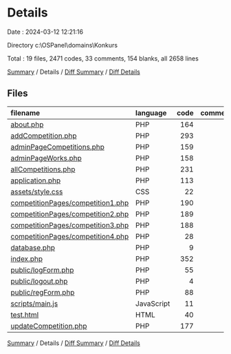 # Details

Date : 2024-03-12 12:21:16

Directory c:\\OSPanel\\domains\\Konkurs

Total : 19 files,  2471 codes, 33 comments, 154 blanks, all 2658 lines

[Summary](results.md) / Details / [Diff Summary](diff.md) / [Diff Details](diff-details.md)

## Files
| filename | language | code | comment | blank | total |
| :--- | :--- | ---: | ---: | ---: | ---: |
| [about.php](/about.php) | PHP | 164 | 0 | 8 | 172 |
| [addCompetition.php](/addCompetition.php) | PHP | 293 | 7 | 24 | 324 |
| [adminPageCompetitions.php](/adminPageCompetitions.php) | PHP | 159 | 8 | 16 | 183 |
| [adminPageWorks.php](/adminPageWorks.php) | PHP | 158 | 3 | 12 | 173 |
| [allCompetitions.php](/allCompetitions.php) | PHP | 231 | 1 | 11 | 243 |
| [application.php](/application.php) | PHP | 113 | 1 | 12 | 126 |
| [assets/style.css](/assets/style.css) | CSS | 22 | 0 | 1 | 23 |
| [competitionPages/competition1.php](/competitionPages/competition1.php) | PHP | 190 | 0 | 8 | 198 |
| [competitionPages/competition2.php](/competitionPages/competition2.php) | PHP | 189 | 1 | 6 | 196 |
| [competitionPages/competition3.php](/competitionPages/competition3.php) | PHP | 188 | 1 | 7 | 196 |
| [competitionPages/competition4.php](/competitionPages/competition4.php) | PHP | 28 | 0 | 0 | 28 |
| [database.php](/database.php) | PHP | 9 | 0 | 1 | 10 |
| [index.php](/index.php) | PHP | 352 | 1 | 22 | 375 |
| [public/logForm.php](/public/logForm.php) | PHP | 55 | 0 | 0 | 55 |
| [public/logout.php](/public/logout.php) | PHP | 4 | 0 | 1 | 5 |
| [public/regForm.php](/public/regForm.php) | PHP | 88 | 0 | 6 | 94 |
| [scripts/main.js](/scripts/main.js) | JavaScript | 11 | 4 | 4 | 19 |
| [test.html](/test.html) | HTML | 40 | 0 | 3 | 43 |
| [updateCompetition.php](/updateCompetition.php) | PHP | 177 | 6 | 12 | 195 |

[Summary](results.md) / Details / [Diff Summary](diff.md) / [Diff Details](diff-details.md)